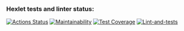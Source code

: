 ### Hexlet tests and linter status:
[![Actions Status](https://github.com/Hohlyandiya/frontend-project-46/actions/workflows/hexlet-check.yml/badge.svg)](https://github.com/Hohlyandiya/frontend-project-46/actions)
[![Maintainability](https://api.codeclimate.com/v1/badges/c6db7c5d6d374fb398af/maintainability)](https://codeclimate.com/github/Hohlyandiya/frontend-project-46/maintainability)
[![Test Coverage](https://api.codeclimate.com/v1/badges/c6db7c5d6d374fb398af/test_coverage)](https://codeclimate.com/github/Hohlyandiya/frontend-project-46/test_coverage)
[![Lint-and-tests](https://github.com/Hohlyandiya/frontend-project-46/actions/workflows/github-actions-demo.yml/badge.svg?branch=main&event=push)](https://github.com/Hohlyandiya/frontend-project-46/actions/workflows/github-actions-demo.yml)
